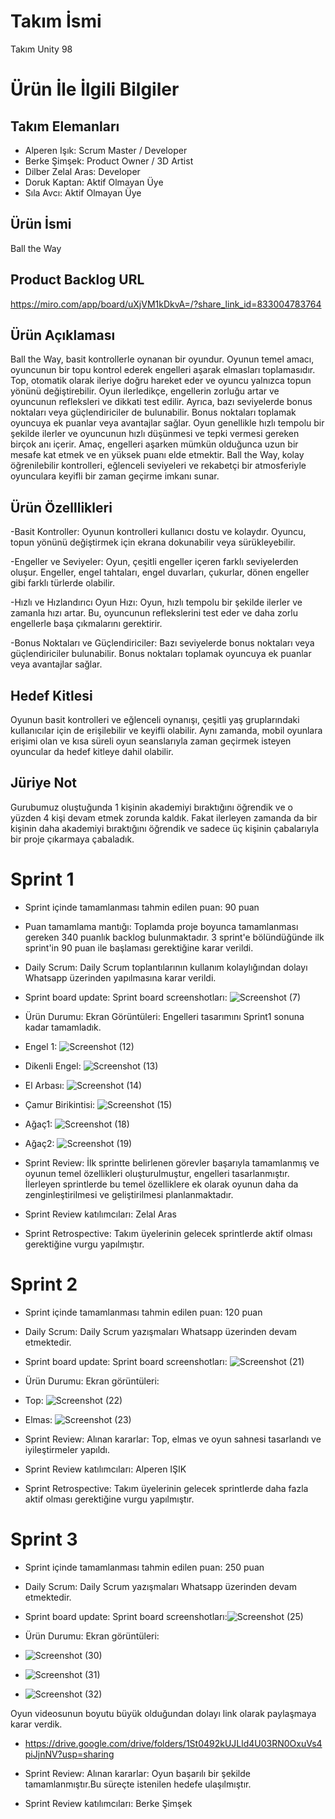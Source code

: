 
# Takım İsmi
Takım Unity 98
# Ürün İle İlgili Bilgiler #
## Takım Elemanları
- Alperen Işık: Scrum Master / Developer
- Berke Şimşek: Product Owner / 3D Artist
- Dilber Zelal Aras: Developer
- Doruk Kaptan: Aktif Olmayan Üye
- Sıla Avcı: Aktif Olmayan Üye
## Ürün İsmi
Ball the Way
## Product Backlog URL
https://miro.com/app/board/uXjVM1kDkvA=/?share_link_id=833004783764
## Ürün Açıklaması
Ball the Way, basit kontrollerle oynanan bir oyundur.  Oyunun temel amacı, oyuncunun bir topu kontrol ederek engelleri aşarak elmasları toplamasıdır. Top, otomatik olarak ileriye doğru hareket eder ve oyuncu yalnızca topun yönünü değiştirebilir. Oyun ilerledikçe, engellerin zorluğu artar ve oyuncunun refleksleri ve dikkati test edilir. Ayrıca, bazı seviyelerde bonus noktaları veya güçlendiriciler de bulunabilir. Bonus noktaları toplamak oyuncuya ek puanlar veya avantajlar sağlar. Oyun genellikle hızlı tempolu bir şekilde ilerler ve oyuncunun hızlı düşünmesi ve tepki vermesi gereken birçok anı içerir. Amaç, engelleri aşarken mümkün olduğunca uzun bir mesafe kat etmek ve en yüksek puanı elde etmektir.  Ball the Way, kolay öğrenilebilir kontrolleri, eğlenceli seviyeleri ve rekabetçi bir atmosferiyle oyunculara keyifli bir zaman geçirme imkanı sunar.
## Ürün Özelllikleri
-Basit Kontroller: Oyunun kontrolleri kullanıcı dostu ve kolaydır. Oyuncu, topun yönünü değiştirmek için ekrana dokunabilir veya sürükleyebilir.

-Engeller ve Seviyeler: Oyun, çeşitli engeller içeren farklı seviyelerden oluşur. Engeller, engel tahtaları, engel duvarları, çukurlar, dönen engeller gibi farklı türlerde olabilir.

-Hızlı ve Hızlandırıcı Oyun Hızı: Oyun, hızlı tempolu bir şekilde ilerler ve zamanla hızı artar. Bu, oyuncunun reflekslerini test eder ve daha zorlu engellerle başa çıkmalarını gerektirir.

-Bonus Noktaları ve Güçlendiriciler: Bazı seviyelerde bonus noktaları veya güçlendiriciler bulunabilir. Bonus noktaları toplamak oyuncuya ek puanlar veya avantajlar sağlar.
## Hedef Kitlesi
Oyunun basit kontrolleri ve eğlenceli oynanışı, çeşitli yaş gruplarındaki kullanıcılar için de erişilebilir ve keyifli olabilir. Aynı zamanda, mobil oyunlara erişimi olan ve kısa süreli oyun seanslarıyla zaman geçirmek isteyen oyuncular da hedef kitleye dahil olabilir.
## Jüriye Not
Gurubumuz oluştuğunda 1 kişinin akademiyi bıraktığını öğrendik ve o yüzden 4 kişi devam etmek zorunda kaldık. Fakat ilerleyen zamanda da bir kişinin daha akademiyi bıraktığını öğrendik ve sadece üç kişinin çabalarıyla bir proje çıkarmaya çabaladık.
# Sprint 1
 - Sprint içinde tamamlanması tahmin edilen puan: 90 puan
 - Puan tamamlama mantığı: Toplamda proje boyunca tamamlanması gereken 340 puanlık backlog bulunmaktadır. 3 sprint'e bölündüğünde ilk sprint'in 90 puan ile başlaması gerektiğine karar verildi.
 - Daily Scrum: Daily Scrum toplantılarının kullanım kolaylığından dolayı Whatsapp üzerinden yapılmasına karar verildi.
 - Sprint board update: Sprint board screenshotları: ![Screenshot (7)](https://github.com/Unity-with-98/Takim_Unity-98/assets/139650727/a949a6ab-c199-454d-9038-a36aff24fa0d)


 - Ürün Durumu: Ekran Görüntüleri: Engelleri tasarımını Sprint1 sonuna kadar tamamladık.
 - Engel 1: ![Screenshot (12)](https://github.com/Unity-with-98/Takim_Unity-98/assets/139650727/087e1325-fb44-4e28-984c-e1efc3511935)

 - Dikenli Engel: ![Screenshot (13)](https://github.com/Unity-with-98/Takim_Unity-98/assets/139650727/6f17f2e1-b761-40b1-a601-cee860df9267)

 - El Arbası: ![Screenshot (14)](https://github.com/Unity-with-98/Takim_Unity-98/assets/139650727/f99d1683-d261-48f0-9996-bbc89206293c)

 - Çamur Birikintisi: ![Screenshot (15)](https://github.com/Unity-with-98/Takim_Unity-98/assets/139650727/2515ff94-8adc-4964-803d-370ea5ad7196)

 - Ağaç1: ![Screenshot (18)](https://github.com/Unity-with-98/Takim_Unity-98/assets/139650727/6f9980b6-3f6f-40e8-af2e-bc86566d52b4)

 - Ağaç2: ![Screenshot (19)](https://github.com/Unity-with-98/Takim_Unity-98/assets/139650727/fddbbf37-bf94-4f46-9e4c-7ff06cf51e8b)

 - Sprint Review: İlk sprintte belirlenen görevler başarıyla tamamlanmış ve oyunun temel özellikleri oluşturulmuştur, engelleri tasarlanmıştır. İlerleyen sprintlerde bu temel özelliklere ek olarak oyunun daha da zenginleştirilmesi ve geliştirilmesi planlanmaktadır.
 - Sprint Review katılımcıları: Zelal Aras
 - Sprint Retrospective: Takım üyelerinin gelecek sprintlerde aktif olması gerektiğine vurgu yapılmıştır.
# Sprint 2
 - Sprint içinde tamamlanması tahmin edilen puan: 120 puan
 - Daily Scrum: Daily Scrum yazışmaları Whatsapp üzerinden devam etmektedir.
 - Sprint board update: Sprint board screenshotları: ![Screenshot (21)](https://github.com/Unity-with-98/Takim_Unity-98/assets/139650727/80b88a14-6e4c-486b-afcd-69cc1c82c512)

 - Ürün Durumu: Ekran görüntüleri:
 - Top: ![Screenshot (22)](https://github.com/Unity-with-98/Takim_Unity-98/assets/139650727/e971d0b6-9281-45ad-aa58-1a969bcced9f)

 - Elmas: ![Screenshot (23)](https://github.com/Unity-with-98/Takim_Unity-98/assets/139650727/4fdc8a1f-b4e8-4164-926a-c8c8f8ca7cd7)

 - Sprint Review: Alınan kararlar: Top, elmas ve oyun sahnesi tasarlandı ve iyileştirmeler yapıldı.
 - Sprint Review katılımcıları: Alperen IŞIK
 - Sprint Retrospective: Takım üyelerinin gelecek sprintlerde daha fazla aktif olması gerektiğine vurgu yapılmıştır.
# Sprint 3
 - Sprint içinde tamamlanması tahmin edilen puan: 250 puan
 - Daily Scrum: Daily Scrum yazışmaları Whatsapp üzerinden devam etmektedir.
 - Sprint board update: Sprint board screenshotları:![Screenshot (25)](https://github.com/Unity-with-98/Takim_Unity-98/assets/139650727/b392d25f-289e-4ac0-9c62-834d21b7aa6a)

 - Ürün Durumu: Ekran görüntüleri:
 - ![Screenshot (30)](https://github.com/Unity-with-98/Takim_Unity-98/assets/139650727/0fd9f31b-df2a-4ab2-b974-5fc1f6c08fb4)

 - ![Screenshot (31)](https://github.com/Unity-with-98/Takim_Unity-98/assets/139650727/7fcf62d5-497c-4ec1-923f-bd5ac3457b53)

 - ![Screenshot (32)](https://github.com/Unity-with-98/Takim_Unity-98/assets/139650727/40c213f8-1171-4d9f-9e42-d28baac39976)

  Oyun videosunun boyutu büyük olduğundan dolayı link olarak paylaşmaya karar verdik.
 - https://drive.google.com/drive/folders/1St0492kUJLld4U03RN0OxuVs4piJjnNV?usp=sharing
 
 - Sprint Review: Alınan kararlar: Oyun başarılı bir şekilde tamamlanmıştır.Bu süreçte istenilen hedefe ulaşılmıştır.
 - Sprint Review katılımcıları: Berke Şimşek
